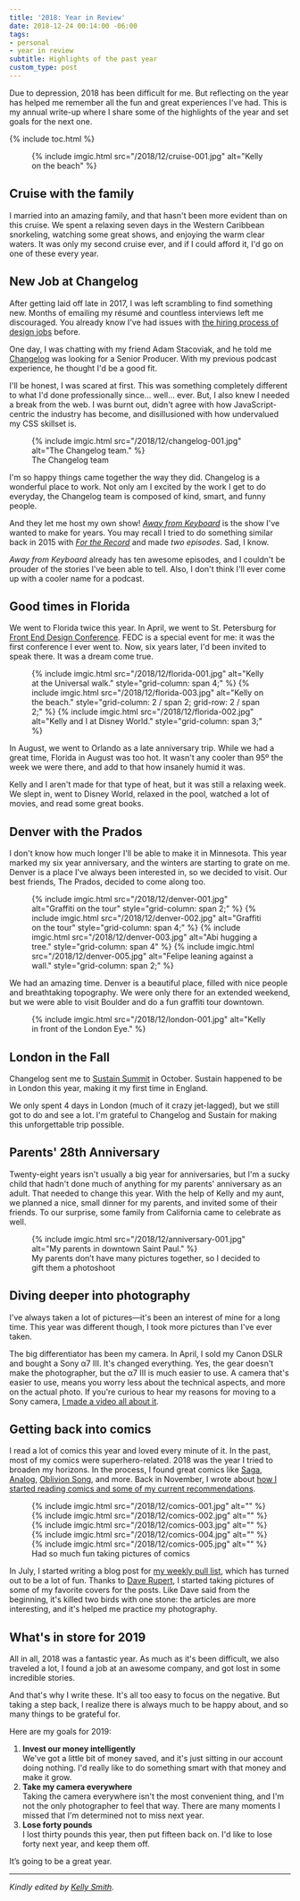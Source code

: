 ```yaml
---
title: '2018: Year in Review'
date: 2018-12-24 00:14:00 -06:00
tags:
- personal
- year in review
subtitle: Highlights of the past year
custom_type: post
---
```


Due to depression, 2018 has been difficult for me. But reflecting on the year has helped me remember all the fun and great experiences I've had. This is my annual write-up where I share some of the highlights of the year and set goals for the next one.

{% include toc.html %}


<figure class="small__right">
  {% include imgic.html src="/2018/12/cruise-001.jpg" alt="Kelly on the beach" %}
  <figcaption></figcaption>
</figure>

## Cruise with the family

I married into an amazing family, and that hasn't been more evident than on this cruise. We spent a relaxing seven days in the Western Caribbean snorkeling, watching some great shows, and enjoying the warm clear waters. It was only my second cruise ever, and if I could afford it, I'd go on one of these every year.


## New Job at Changelog

After getting laid off late in 2017, I was left scrambling to find something new. Months of emailing my résumé and countless interviews left me discouraged. You already know I've had issues with [the hiring process of design jobs](/2016/08/on-design-tests/) before.

One day, I was chatting with my friend Adam Stacoviak, and he told me [Changelog](https://changelog.com) was looking for a Senior Producer. With my previous podcast experience, he thought I'd be a good fit.

I'll be honest, I was scared at first. This was something completely different to what I'd done professionally since… well… ever. But, I also knew I needed a break from the web. I was burnt out, didn't agree with how JavaScript-centric the industry has become, and disillusioned with how undervalued my CSS skillset is.

<figure class="extendout">
  {% include imgic.html src="/2018/12/changelog-001.jpg" alt="The Changelog team." %}
  <figcaption>The Changelog team</figcaption>
</figure>


I'm so happy things came together the way they did. Changelog is a wonderful place to work. Not only am I excited by the work I get to do everyday, the Changelog team is composed of kind, smart, and funny people.

And they let me host my own show! [*Away from Keyboard*](https://changelog.com/afk) is the show I've wanted to make for years. You may recall I tried to do something similar back in 2015 with [*For the Record*](https://ttimsmith.com/podcasts/ftr/) and made *two episodes*. Sad, I know.

*Away from Keyboard* already has ten awesome episodes, and I couldn't be prouder of the stories I've been able to tell. Also, I don't think I'll ever come up with a cooler name for a podcast.


## Good times in Florida

We went to Florida twice this year. In April, we went to St. Petersburg for [Front End Design Conference](http://frontenddesignconference.com/index.php). FEDC is a special event for me: it was the first conference I ever went to. Now, six years later, I'd been invited to speak there. It was a dream come true.

<figure class="photo-grid photo-grid--four">
  {% include imgic.html src="/2018/12/florida-001.jpg" alt="Kelly at the Universal walk." style="grid-column: span 4;" %}
  {% include imgic.html src="/2018/12/florida-003.jpg" alt="Kelly on the beach." style="grid-column: 2 / span 2; grid-row: 2 / span 2;" %}
  {% include imgic.html src="/2018/12/florida-002.jpg" alt="Kelly and I at Disney World." style="grid-column: span 3;" %}
</figure>


In August, we went to Orlando as a late anniversary trip. While we had a great time, Florida in August was too hot. It wasn't any cooler than 95º the week we were there, and add to that how insanely humid it was.

Kelly and I aren't made for that type of heat, but it was still a relaxing week. We slept in, went to Disney World, relaxed in the pool, watched a lot of movies, and read some great books.

## Denver with the Prados

I don't know how much longer I'll be able to make it in Minnesota. This year marked my six year anniversary, and the winters are starting to grate on me. Denver is a place I've always been interested in, so we decided to visit. Our best friends, The Prados, decided to come along too.

<figure class="photo-grid photo-grid--four">
  {% include imgic.html src="/2018/12/denver-001.jpg" alt="Graffiti on the tour" style="grid-column: span 2;" %}
  {% include imgic.html src="/2018/12/denver-002.jpg" alt="Graffiti on the tour" style="grid-column: span 4;" %}
  {% include imgic.html src="/2018/12/denver-003.jpg" alt="Abi hugging a tree." style="grid-column: span 4" %}
  {% include imgic.html src="/2018/12/denver-005.jpg" alt="Felipe leaning against a wall." style="grid-column: span 2;" %}
</figure>

We had an amazing time. Denver is a beautiful place, filled with nice people and breathtaking topography. We were only there for an extended weekend, but we were able to visit Boulder and do a fun graffiti tour downtown.

<figure class="small__right">
  {% include imgic.html src="/2018/12/london-001.jpg" alt="Kelly in front of the London Eye." %}
  <figcaption></figcaption>
</figure>


## London in the Fall

Changelog sent me to [Sustain Summit](https://sustainoss.org/) in October. Sustain happened to be in London this year, making it my first time in England.

We only spent 4 days in London (much of it crazy jet-lagged), but we still got to do and see a lot. I'm grateful to Changelog and Sustain for making this unforgettable trip possible.

## Parents' 28th Anniversary

Twenty-eight years isn't usually a big year for anniversaries, but I'm a sucky child that hadn't done much of anything for my parents' anniversary as an adult. That needed to change this year. With the help of Kelly and my aunt, we planned a nice, small dinner for my parents, and invited some of their friends. To our surprise, some family from California came to celebrate as well.

<figure class="alignleft">
  {% include imgic.html src="/2018/12/anniversary-001.jpg" alt="My parents in downtown Saint Paul." %}
  <figcaption>My parents don’t have many pictures together, so I decided to gift them a&nbsp;photoshoot</figcaption>
</figure>


## Diving deeper into photography

I've always taken a lot of pictures—it's been an interest of mine for a long time. This year was different though, I took more pictures than I've ever taken. 

The big differentiator has been my camera. In April, I sold my Canon DSLR and bought a Sony α7 III. It's changed everything. Yes, the gear doesn't make the photographer, but the α7 III is much easier to use. A camera that's easier to use, means you worry less about the technical aspects, and more on the actual photo. If you're curious to hear my reasons for moving to a Sony camera, [I made a video all about it](https://youtu.be/aGZ0ac4wgtI).

## Getting back into comics

I read a lot of comics this year and loved every minute of it. In the past, most of my comics were superhero-related. 2018 was the year I tried to broaden my horizons. In the process, I found great comics like [Saga](https://amzn.to/2rSVfNh), [Analog](https://amzn.to/2CzGk0r), [Oblivion Song](https://amzn.to/2SmolQK), and more. Back in November, I wrote about [how I started reading comics and some of my current recommendations](/2018/11/my-geek-life/).

<figure class="photo-grid photo-grid--one">
  {% include imgic.html src="/2018/12/comics-001.jpg" alt="" %}
  {% include imgic.html src="/2018/12/comics-002.jpg" alt="" %}
  {% include imgic.html src="/2018/12/comics-003.jpg" alt="" %}
  {% include imgic.html src="/2018/12/comics-004.jpg" alt="" %}
  {% include imgic.html src="/2018/12/comics-005.jpg" alt="" %}
  <figcaption>Had so much fun taking pictures of comics</figcaption>
</figure>

In July, I started writing a blog post for [my weekly pull list](/topics/#pull-list), which has turned out to be a lot of fun. Thanks to [Dave Rupert](https://twitter.com/davatron5000/status/1042449998418518016), I started taking pictures of some of my favorite covers for the posts. Like Dave said from the beginning, it's killed two birds with one stone: the articles are more interesting, and it's helped me practice my photography. 

## What's in store for 2019

All in all, 2018 was a fantastic year. As much as it's been difficult, we also traveled a lot, I found a job at an awesome company, and got lost in some incredible stories. 

And that's why I write these. It's all too easy to focus on the negative. But taking a step back, I realize there is always much to be happy about, and so many things to be grateful for.

Here are my goals for 2019:

1. **Invest our money intelligently**  
We've got a little bit of money saved, and it's just sitting in our account doing nothing. I'd really like to do something smart with that money and make it grow.
2. **Take my camera everywhere**  
Taking the camera everywhere isn't the most convenient thing, and I'm not the only photographer to feel that way. There are many moments I missed that I'm determined not to miss next year.
3. **Lose forty pounds**  
I lost thirty pounds this year, then put fifteen back on. I'd like to lose forty next year, and keep them off.

It’s going to be a great year.

---

*Kindly edited by [Kelly Smith](/authors/kellysmith/).*